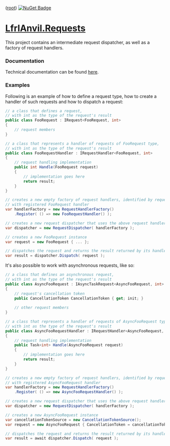 ﻿([root](https://github.com/CalionVarduk/LfrlAnvil/blob/main/readme.md))
[![NuGet Badge](https://buildstats.info/nuget/LfrlAnvil.Requests)](https://www.nuget.org/packages/LfrlAnvil.Requests/)

# [LfrlAnvil.Requests](https://github.com/CalionVarduk/LfrlAnvil/tree/main/src/LfrlAnvil.Requests)

This project contains an intermediate request dispatcher, as well as a factory of request handlers.

### Documentation

Technical documentation can be found [here](https://calionvarduk.github.io/LfrlAnvil/api/LfrlAnvil.Requests/LfrlAnvil.Requests.html).

### Examples

Following is an example of how to define a request type, how to create a handler of such requests and how to dispatch a request:
```csharp
// a class that defines a request,
// with int as the type of the request's result
public class FooRequest : IRequest<FooRequest, int>
{
    // request members
}

// a class that represents a handler of requests of FooRequest type,
// with int as the type of the request's result
public class FooRequestHandler : IRequestHandler<FooRequest, int>
{
    // request handling implementation
    public int Handle(FooRequest request)
    {
        // implementation goes here
        return result;
    }
}

// creates a new empty factory of request handlers, identified by request type,
// with registered FooRequest handler
var handlerFactory = new RequestHandlerFactory()
    .Register( () => new FooRequestHandler() );

// creates a new request dispatcher that uses the above request handler factory instance
var dispatcher = new RequestDispatcher( handlerFactory );

// creates a new FooRequest instance
var request = new FooRequest { ... };

// dispatches the request and returns the result returned by its handler
var result = dispatcher.Dispatch( request );
```

It's also possible to work with asynchronous requests, like so:
```csharp
// a class that defines an asynchronous request,
// with int as the type of the request's result
public class AsyncFooRequest : IAsyncTaskRequest<AsyncFooRequest, int>
{
    // request's cancellation token
    public CancellationToken CancellationToken { get; init; }
    
    // other request members
}

// a class that represents a handler of requests of AsyncFooRequest type,
// with int as the type of the request's result
public class AsyncFooRequestHandler : IRequestHandler<AsyncFooRequest, Task<int>>
{
    // request handling implementation
    public Task<int> Handle(AsyncFooRequest request)
    {
        // implementation goes here
        return result;
    }
}

// creates a new empty factory of request handlers, identified by request type,
// with registered AsyncFooRequest handler
var handlerFactory = new RequestHandlerFactory()
    .Register( () => new AsyncFooRequestHandler() );

// creates a new request dispatcher that uses the above request handler factory instance
var dispatcher = new RequestDispatcher( handlerFactory );

// creates a new AsyncFooRequest instance
var cancellationTokenSource = new CancellationTokenSource();
var request = new AsyncFooRequest { CancellationToken = cancellationTokenSource.Token, ... };

// dispatches the request and returns the result returned by its handler
var result = await dispatcher.Dispatch( request );
```
